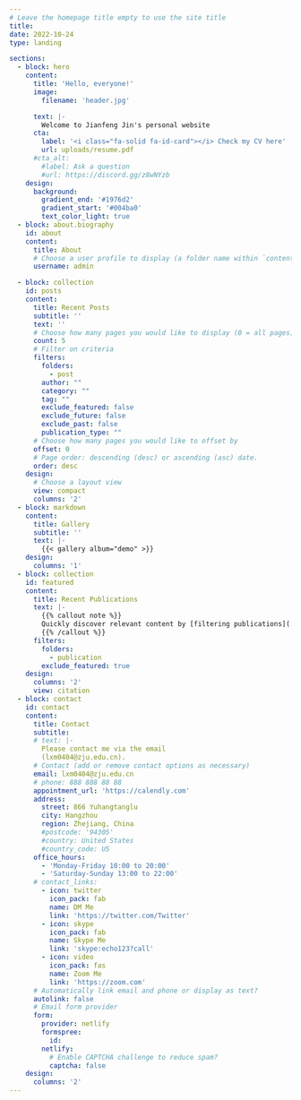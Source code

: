 ```yaml
---
# Leave the homepage title empty to use the site title
title:
date: 2022-10-24
type: landing

sections:
  - block: hero
    content:
      title: 'Hello, everyone!' 
      image:
        filename: 'header.jpg'

      text: |-
        Welcome to Jianfeng Jin's personal website
      cta:
        label: '<i class="fa-solid fa-id-card"></i> Check my CV here'
        url: uploads/resume.pdf
      #cta_alt:
        #label: Ask a question
        #url: https://discord.gg/z8wNYzb
    design:
      background:
        gradient_end: '#1976d2'
        gradient_start: '#004ba0'
        text_color_light: true
  - block: about.biography
    id: about
    content:
      title: About
      # Choose a user profile to display (a folder name within `content/authors/`)
      username: admin

  - block: collection
    id: posts
    content:
      title: Recent Posts
      subtitle: ''
      text: ''
      # Choose how many pages you would like to display (0 = all pages)
      count: 5
      # Filter on criteria
      filters:
        folders:
          - post
        author: ""
        category: ""
        tag: ""
        exclude_featured: false
        exclude_future: false
        exclude_past: false
        publication_type: ""
      # Choose how many pages you would like to offset by
      offset: 0
      # Page order: descending (desc) or ascending (asc) date.
      order: desc
    design:
      # Choose a layout view
      view: compact
      columns: '2'
  - block: markdown
    content:
      title: Gallery
      subtitle: ''
      text: |-
        {{< gallery album="demo" >}}
    design:
      columns: '1'
  - block: collection
    id: featured
    content:
      title: Recent Publications
      text: |-
        {{% callout note %}}
        Quickly discover relevant content by [filtering publications](./publication/).
        {{% /callout %}}
      filters:
        folders:
          - publication
        exclude_featured: true
    design:
      columns: '2'
      view: citation
  - block: contact
    id: contact
    content:
      title: Contact
      subtitle:
      # text: |-
        Please contact me via the email
        (lxm0404@zju.edu.cn).
      # Contact (add or remove contact options as necessary)
      email: lxm0404@zju.edu.cn
      # phone: 888 888 88 88
      appointment_url: 'https://calendly.com'
      address:
        street: 866 Yuhangtanglu
        city: Hangzhou
        region: Zhejiang, China
        #postcode: '94305'
        #country: United States
        #country_code: US
      office_hours:
        - 'Monday-Friday 10:00 to 20:00'
        - 'Saturday-Sunday 13:00 to 22:00'
      # contact_links:
        - icon: twitter
          icon_pack: fab
          name: DM Me
          link: 'https://twitter.com/Twitter'
        - icon: skype
          icon_pack: fab
          name: Skype Me
          link: 'skype:echo123?call'
        - icon: video
          icon_pack: fas
          name: Zoom Me
          link: 'https://zoom.com'
      # Automatically link email and phone or display as text?
      autolink: false
      # Email form provider
      form:
        provider: netlify
        formspree:
          id:
        netlify:
          # Enable CAPTCHA challenge to reduce spam?
          captcha: false
    design:
      columns: '2'
---
```

